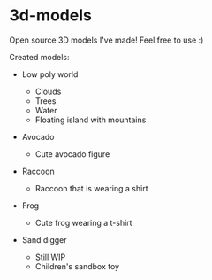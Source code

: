 # 3d-models
Open source 3D models I've made! Feel free to use :)

Created models:

- Low poly world
    - Clouds
    - Trees
    - Water
    - Floating island with mountains

- Avocado
    - Cute avocado figure

- Raccoon
    - Raccoon that is wearing a shirt

- Frog
    - Cute frog wearing a t-shirt

- Sand digger
    - Still WIP
    - Children's sandbox toy
